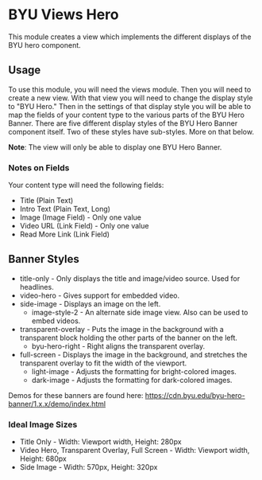 # BYU Views Hero

This module creates a view which implements the different displays of the BYU hero component.

## Usage

To use this module, you will need the views module. Then you will need to create a new view. With that view you will need to change the display style to "BYU Hero." Then in the settings of that display style you will be able to map the fields of your content type to the various parts of the BYU Hero Banner. There are five different display styles of the BYU Hero Banner component itself. Two of these styles have sub-styles. More on that below.

**Note**: The view will only be able to display one BYU Hero Banner.

### Notes on Fields

Your content type will need the following fields:

* Title (Plain Text)
* Intro Text (Plain Text, Long)
* Image (Image Field) - Only one value
* Video URL (Link Field) - Only one value
* Read More Link (Link Field)

## Banner Styles

* title-only - Only displays the title and image/video source. Used for headlines.
* video-hero - Gives support for embedded video.
* side-image - Displays an image on the left.
  * image-style-2 - An alternate side image view. Also can be used to embed videos.
* transparent-overlay - Puts the image in the background with a transparent block holding the other parts of the banner on the left.
  * byu-hero-right - Right aligns the transparent overlay.
* full-screen - Displays the image in the background, and stretches the transparent overlay to fit the width of the viewport.
  * light-image - Adjusts the formatting for bright-colored images.
  * dark-image - Adjusts the formatting for dark-colored images.

Demos for these banners are found here: https://cdn.byu.edu/byu-hero-banner/1.x.x/demo/index.html

### Ideal Image Sizes

* Title Only - Width: Viewport width, Height: 280px
* Video Hero, Transparent Overlay, Full Screen - Width: Viewport width, Height: 680px
* Side Image - Width: 570px, Height: 320px